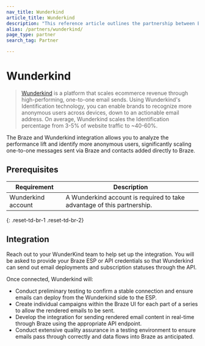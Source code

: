 ```yaml
---
nav_title: Wunderkind
article_title: Wunderkind
description: "This reference article outlines the partnership between Braze and Wunderkind, that allows you to analyze the performance lift and identify more anonymous users, significantly scaling 1:1 messages sent via Braze and contacts added directly to Braze."
alias: /partners/wunderkind/
page_type: partner
search_tag: Partner

---
```


# Wunderkind

> [Wunderkind](https://www.wunderkind.co) is a platform that scales ecommerce revenue through high-performing, one-to-one email sends. Using Wunderkind's Identification technology, you can enable brands to recognize more anonymous users across devices, down to an actionable email address. On average, Wunderkind scales the Identification percentage from 3-5% of website traffic to ~40-60%.

The Braze and Wunderkind integration allows you to analyze the performance lift and identify more anonymous users, significantly scaling one-to-one messages sent via Braze and contacts added directly to Braze.

## Prerequisites

| Requirement | Description |
| ----------- | ----------- |
| Wunderkind account | A Wunderkind account is required to take advantage of this partnership. |
{: .reset-td-br-1 .reset-td-br-2}

## Integration

Reach out to your WunderKind team to help set up the integration. You will be asked to provide your Braze ESP or API credentials so that Wunderkind can send out email deployments and subscription statuses through the API. 

Once connected, Wunderkind will:
- Conduct preliminary testing to confirm a stable connection and ensure emails can deploy from the Wunderkind side to the ESP. 
- Create individual campaigns within the Braze UI for each part of a series to allow the rendered emails to be sent.
- Develop the integration for sending rendered email content in real-time through Braze using the appropriate API endpoint.
- Conduct extensive quality assurance in a testing environment to ensure emails pass through correctly and data flows into Braze as anticipated.
